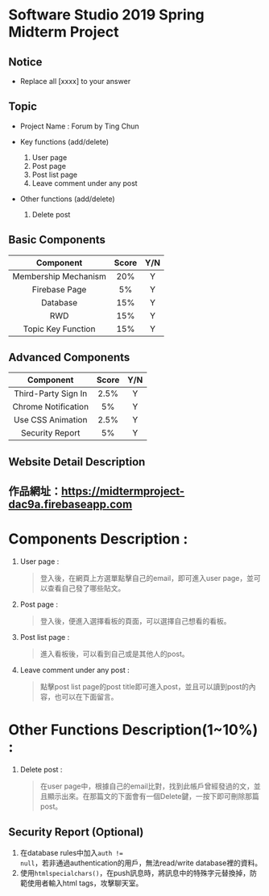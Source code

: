 # Software Studio 2019 Spring Midterm Project
## Notice
* Replace all [xxxx] to your answer

## Topic
* Project Name : Forum by Ting Chun
* Key functions (add/delete)
    1. User page
    2. Post page
    3. Post list page
    4. Leave comment under any post
    
* Other functions (add/delete)
    1. Delete post

## Basic Components
|Component|Score|Y/N|
|:-:|:-:|:-:|
|Membership Mechanism|20%|Y|
|Firebase Page|5%|Y|
|Database|15%|Y|
|RWD|15%|Y|
|Topic Key Function|15%|Y|

## Advanced Components
|Component|Score|Y/N|
|:-:|:-:|:-:|
|Third-Party Sign In|2.5%|Y|
|Chrome Notification|5%|Y|
|Use CSS Animation|2.5%|Y|
|Security Report|5%|Y|

## Website Detail Description

## 作品網址：https://midtermproject-dac9a.firebaseapp.com


# Components Description : 
1. User page : 
    > 登入後，在網頁上方選單點擊自己的email，即可進入user page，並可以查看自己發了哪些貼文。
2. Post page : 
    > 登入後，便進入選擇看板的頁面，可以選擇自己想看的看板。
3. Post list page : 
    > 進入看板後，可以看到自己或是其他人的post。
4. Leave comment under any post : 
    > 點擊post list page的post title即可進入post，並且可以讀到post的內容，也可以在下面留言。

# Other Functions Description(1~10%) : 
1. Delete post : 
    > 在user page中，根據自己的email比對，找到此帳戶曾經發過的文，並且顯示出來。在那篇文的下面會有一個Delete鍵，一按下即可刪除那篇post。

## Security Report (Optional)
1. 在database rules中加入<code>auth != null</code>，若非通過authentication的用戶，無法read/write database裡的資料。
2. 使用<code>htmlspecialchars()</code>，在push訊息時，將訊息中的特殊字元替換掉，防範使用者輸入html tags，攻擊聊天室。

